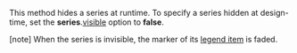 This method hides a series at runtime. To specify a series hidden at design-time, set the **series**.[visible](/api-reference/20%20Data%20Visualization%20Widgets/dxPolarChart/5%20Series%20Types/CommonPolarChartSeries/visible.md '/Documentation/ApiReference/Data_Visualization_Widgets/dxPolarChart/Configuration/commonSeriesSettings/#visible') option to **false**.

[note] When the series is invisible, the marker of its [legend item](/concepts/05%20Widgets/PolarChart/10%20Visual%20Elements/120%20Legend.md '/Documentation/Guide/Widgets/PolarChart/Visual_Elements/#Legend') is faded.